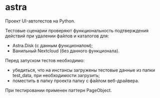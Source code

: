 # astra
Проект UI-автотестов на Python.

Тестовые сценарии проверяют функциональность подтверждения действий при удалении файлов и каталогов для:
- Astra.Disk (с данным функционалом);
- Ванильный Nextcloud (без данного функционала).

Перед запуском тестов необходимо:
- убедиться, что на инстансы загружены тестовые данные из папки test_data, при необходимости загрузить;
- поместить в папку проекта папку с файлом веб-драйвера. 

При тестировании применен паттерн PageObject.
